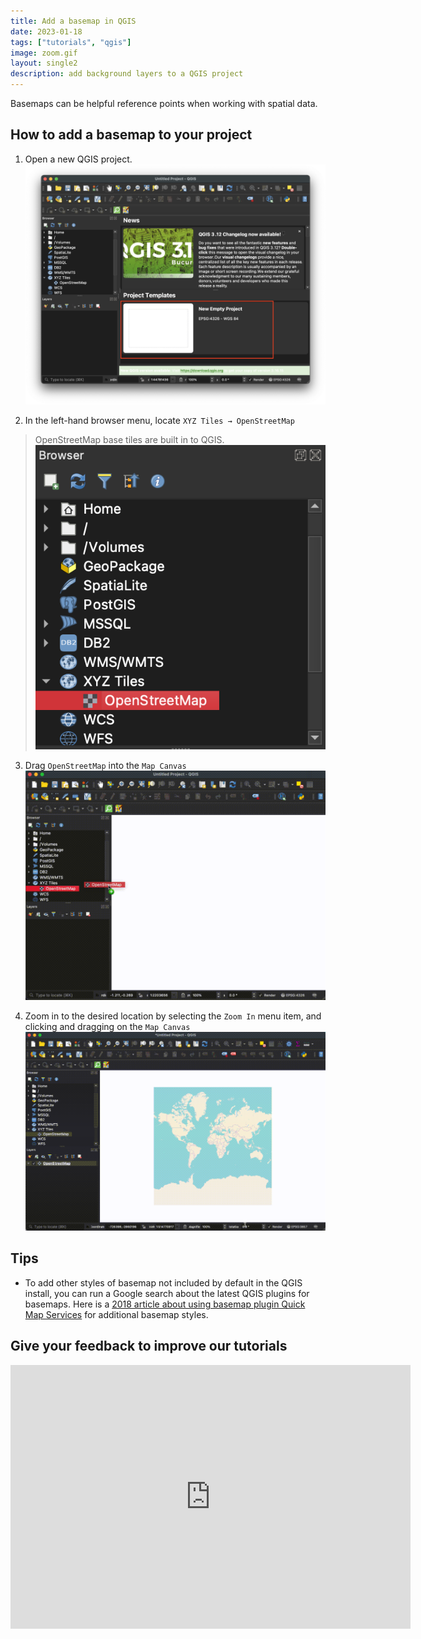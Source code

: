 ```yaml
---
title: Add a basemap in QGIS
date: 2023-01-18
tags: ["tutorials", "qgis"]
image: zoom.gif
layout: single2
description: add background layers to a QGIS project
---
```


Basemaps can be helpful reference points when working with spatial data. 

## How to add a basemap to your project

1. Open a new QGIS project.
![Screenshot of the QGIS opening page with a red box highlighting the Open a New Project option](media/1.png)

2. In the left-hand browser menu, locate `XYZ Tiles → OpenStreetMap`
> OpenStreetMap base tiles are built in to QGIS.
![Screenshot of the QGIS browser panel](media/2.png)

3. Drag `OpenStreetMap` into the `Map Canvas`
![Screen recording of dragging the base layer into the map canvas](media/add.gif)

4. Zoom in to the desired location by selecting the `Zoom In` menu item, and clicking and dragging on the `Map Canvas`
![Screen recording of zooming in close on an area in New York](media/zoom.gif)

## Tips
- To add other styles of basemap not included by default in the QGIS install, you can run a Google search about the latest QGIS plugins for basemaps. Here is a [2018 article about using basemap plugin Quick Map Services](https://opengislab.com/blog/2018/4/15/add-basemaps-in-qgis-30) for additional basemap styles.




<div class="alert-success">
<h2>Give your feedback to improve our tutorials</h2>
<iframe src="https://docs.google.com/forms/d/e/1FAIpQLSdsMkWf4QU1NAXaWkjSc_2d9WLSSnV8uXYIfIsjduyQ2fFxsQ/viewform?usp=sf_link" width="640" height="422" frameborder="0" marginheight="0" marginwidth="0">Loading…</iframe>
</div>